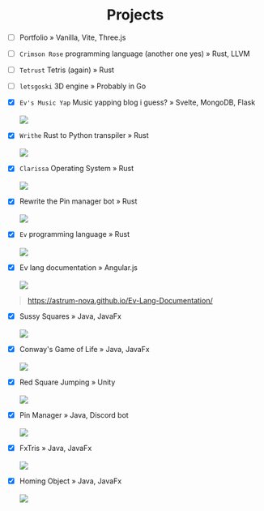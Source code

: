 <div align="center">
  <h1>Projects</h1>
</div>


- [ ] Portfolio » Vanilla, Vite, Three.js
- [ ] `Crimson Rose` programming language (another one yes) » Rust, LLVM
- [ ] `Tetrust` Tetris (again) » Rust
- [ ] `letsgoski` 3D engine » Probably in Go
- [x] `Ev's Music Yap` Music yapping blog i guess? » Svelte, MongoDB, Flask
<br><br><a href="https://github.com/astrum-nova/Clarissa"><img src="https://github-readme-stats.vercel.app/api/pin/?username=astrum-nova&repo=Evs-Music-Yap&theme=dark&border_color=ffffff&icon_color=ff0000&ring_color=ff0000&bg_color=40,202020,101010,090909"/></a>

- [x] `Writhe` Rust to Python transpiler » Rust
<br><br><a href="https://github.com/astrum-nova/Clarissa"><img src="https://github-readme-stats.vercel.app/api/pin/?username=astrum-nova&repo=Writhe&theme=dark&border_color=ffffff&icon_color=ff0000&ring_color=ff0000&bg_color=40,202020,101010,090909"/></a>

- [x] `Clarissa` Operating System » Rust 
<br><br><a href="https://github.com/astrum-nova/Clarissa"><img src="https://github-readme-stats.vercel.app/api/pin/?username=astrum-nova&repo=Clarissa&theme=dark&border_color=ffffff&icon_color=ff0000&ring_color=ff0000&bg_color=40,202020,101010,090909"/></a>

- [x] Rewrite the Pin manager bot  » Rust
<br><br><a href="https://github.com/astrum-nova/Ev-Interpreter"><img src="https://github-readme-stats.vercel.app/api/pin/?username=astrum-nova&repo=Pin-Bot-v2&theme=dark&border_color=ffffff&icon_color=ff0000&ring_color=ff0000&bg_color=40,202020,101010,090909"/></a>

- [x] `Ev` programming language » Rust
<br><br><a href="https://github.com/astrum-nova/Ev-Interpreter"><img src="https://github-readme-stats.vercel.app/api/pin/?username=astrum-nova&repo=Ev-Interpreter&theme=dark&border_color=ffffff&icon_color=ff0000&ring_color=ff0000&bg_color=40,202020,101010,090909"/></a>

- [x] Ev lang documentation » Angular.js
<br><br><a href="https://github.com/astrum-nova/Ev-Lang-Documentation"><img src="https://github-readme-stats.vercel.app/api/pin/?username=astrum-nova&repo=Ev-Lang-Documentation&theme=dark&border_color=ffffff&icon_color=ff0000&ring_color=ff0000&bg_color=40,202020,101010,090909"/></a>

> https://astrum-nova.github.io/Ev-Lang-Documentation/


- [x] Sussy Squares » Java, JavaFx
<br><br><a href="https://github.com/astrum-nova/Sussy-Squares"><img src="https://github-readme-stats.vercel.app/api/pin/?username=astrum-nova&repo=Sussy-Squares&theme=dark&border_color=ffffff&icon_color=ff0000&ring_color=ff0000&bg_color=40,202020,101010,090909"/></a>

- [x] Conway's Game of Life » Java, JavaFx
<br><br><a href="https://github.com/astrum-nova/Conway-s-Game-of-Life"><img src="https://github-readme-stats.vercel.app/api/pin/?username=astrum-nova&repo=Conway-s-Game-of-Life&theme=dark&border_color=ffffff&icon_color=ff0000&ring_color=ff0000&bg_color=40,202020,101010,090909"/></a>

- [x] Red Square Jumping » Unity
<br><br><a href="https://github.com/astrum-nova/Red-Square-Jumping"><img src="https://github-readme-stats.vercel.app/api/pin/?username=astrum-nova&repo=Red-Square-Jumping&theme=dark&border_color=ffffff&icon_color=ff0000&ring_color=ff0000&bg_color=40,202020,101010,090909"/></a>

- [x] Pin Manager » Java, Discord bot
<br><br><a href="https://github.com/astrum-nova/Pin-Manager_Discord-Bot"><img src="https://github-readme-stats.vercel.app/api/pin/?username=astrum-nova&repo=Pin-Manager_Discord-Bot&theme=dark&border_color=ffffff&icon_color=ff0000&ring_color=ff0000&bg_color=40,202020,101010,090909"/></a>

- [x] FxTris » Java, JavaFx
<br><br><a href="https://github.com/astrum-nova/FxTris"><img src="https://github-readme-stats.vercel.app/api/pin/?username=astrum-nova&repo=FxTris&theme=dark&border_color=ffffff&icon_color=ff0000&ring_color=ff0000&bg_color=40,202020,101010,090909"/></a>

- [x] Homing Object » Java, JavaFx
<br><br><a href="https://github.com/astrum-nova/Homing-Object"><img src="https://github-readme-stats.vercel.app/api/pin/?username=astrum-nova&repo=Homing-Object&theme=dark&border_color=ffffff&icon_color=ff0000&ring_color=ff0000&bg_color=40,202020,101010,090909"/></a>
